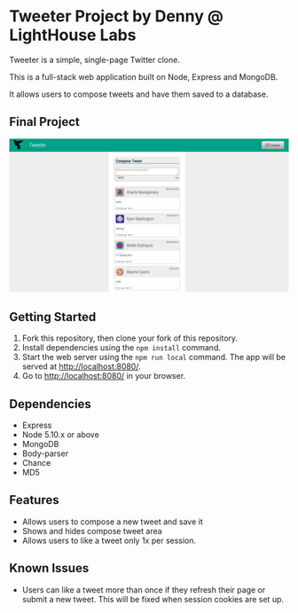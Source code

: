 # Tweeter Project by Denny @ LightHouse Labs

Tweeter is a simple, single-page Twitter clone.

This is a full-stack web application built on Node, Express and MongoDB. 

It allows users to compose tweets and have them saved to a database.

## Final Project

!["Tweeter"](https://github.com/dennyhollick/tweetr/blob/master/docs/TweeterApp.png)

## Getting Started

1. Fork this repository, then clone your fork of this repository.
2. Install dependencies using the `npm install` command.
3. Start the web server using the `npm run local` command. The app will be served at <http://localhost:8080/>.
4. Go to <http://localhost:8080/> in your browser.

## Dependencies

- Express
- Node 5.10.x or above
- MongoDB
- Body-parser
- Chance
- MD5

## Features

- Allows users to compose a new tweet and save it
- Shows and hides compose tweet area
- Allows users to like a tweet only 1x per session.

## Known Issues

- Users can like a tweet more than once if they refresh their page or submit a new tweet. This will be fixed when session cookies are set up.
